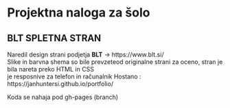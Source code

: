# Projektna naloga za šolo

<h2> BLT SPLETNA STRAN </h2>
<p>Naredil  design strani podjetja  <b>BLT</b> -> https://www.blt.si/   <br>
Slike in barvna shema so bile prevzeteod originalne strani  
za oceno, stran je bila nareta preko HTML in CSS <br>je resposnive za telefon in računalnik
  Hostano : https://janhuntersi.github.io/portfolio/
<p/>
<p>Koda se nahaja pod gh-pages  (branch) </p>

